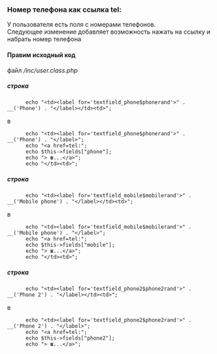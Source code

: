 ### Номер телефона как ссылка tel:  
У пользователя есть поля с номерами телефонов.  
Следующее изменение добавляет возможность нажать на ссылку и набрать номер телефона  

#### Правим исходный код  
файл *<glpi>/inc/user.class.php*  
##### строка  
```
      echo "<td><label for='textfield_phone$phonerand'>" .  __('Phone') . "</label></td><td>";
```
в  
```
      echo "<td><label for='textfield_phone$phonerand'>" .  __('Phone') . "</label>";
      echo "<a href=tel:";
      echo $this->fields["phone"];
      echo "> ☎...</a>";
      echo "</td><td>";
```

##### строка  
```
      echo "<td><label for='textfield_mobile$mobilerand'>" . __('Mobile phone') . "</label></td><td>";
```
в  
```
      echo "<td><label for='textfield_mobile$mobilerand'>" . __('Mobile phone') . "</label>";
      echo "<a href=tel:";
      echo $this->fields["mobile"];
      echo "> ☎...</a>";
      echo "</td><td>";
```

##### строка  
```
      echo "<td><label for='textfield_phone2$phone2rand'>" .  __('Phone 2') . "</label></td><td>";
```
в  
```
      echo "<td><label for='textfield_phone2$phone2rand'>" .  __('Phone 2') . "</label>";
      echo "<a href=tel:";
      echo $this->fields["phone2"];
      echo "> ☎...</a>";
```

